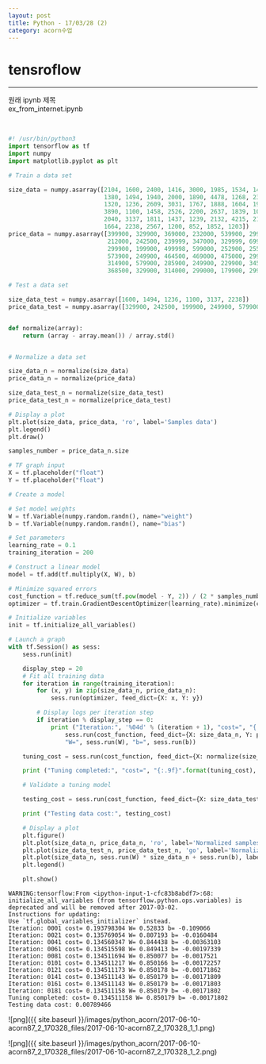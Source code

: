 ```yaml
---
layout: post
title: Python - 17/03/28 (2)
category: acorn수업
---
```


# tensroflow

---

원래 ipynb 제목  
ex_from_internet.ipynb  

<br>

```python
#! /usr/bin/python3
import tensorflow as tf
import numpy
import matplotlib.pyplot as plt

# Train a data set

size_data = numpy.asarray([2104, 1600, 2400, 1416, 3000, 1985, 1534, 1427,
                           1380, 1494, 1940, 2000, 1890, 4478, 1268, 2300,
                           1320, 1236, 2609, 3031, 1767, 1888, 1604, 1962,
                           3890, 1100, 1458, 2526, 2200, 2637, 1839, 1000,
                           2040, 3137, 1811, 1437, 1239, 2132, 4215, 2162,
                           1664, 2238, 2567, 1200, 852, 1852, 1203])
price_data = numpy.asarray([399900, 329900, 369000, 232000, 539900, 299900, 314900, 198999,
                            212000, 242500, 239999, 347000, 329999, 699900, 259900, 449900,
                            299900, 199900, 499998, 599000, 252900, 255000, 242900, 259900,
                            573900, 249900, 464500, 469000, 475000, 299900, 349900, 169900,
                            314900, 579900, 285900, 249900, 229900, 345000, 549000, 287000,
                            368500, 329900, 314000, 299000, 179900, 299900, 239500])

# Test a data set

size_data_test = numpy.asarray([1600, 1494, 1236, 1100, 3137, 2238])
price_data_test = numpy.asarray([329900, 242500, 199900, 249900, 579900, 329900])


def normalize(array):
    return (array - array.mean()) / array.std()


# Normalize a data set

size_data_n = normalize(size_data)
price_data_n = normalize(price_data)

size_data_test_n = normalize(size_data_test)
price_data_test_n = normalize(price_data_test)

# Display a plot
plt.plot(size_data, price_data, 'ro', label='Samples data')
plt.legend()
plt.draw()

samples_number = price_data_n.size

# TF graph input
X = tf.placeholder("float")
Y = tf.placeholder("float")

# Create a model

# Set model weights
W = tf.Variable(numpy.random.randn(), name="weight")
b = tf.Variable(numpy.random.randn(), name="bias")

# Set parameters
learning_rate = 0.1
training_iteration = 200

# Construct a linear model
model = tf.add(tf.multiply(X, W), b)

# Minimize squared errors
cost_function = tf.reduce_sum(tf.pow(model - Y, 2)) / (2 * samples_number)  # L2 loss
optimizer = tf.train.GradientDescentOptimizer(learning_rate).minimize(cost_function)  # Gradient descent

# Initialize variables
init = tf.initialize_all_variables()

# Launch a graph
with tf.Session() as sess:
    sess.run(init)

    display_step = 20
    # Fit all training data
    for iteration in range(training_iteration):
        for (x, y) in zip(size_data_n, price_data_n):
            sess.run(optimizer, feed_dict={X: x, Y: y})

        # Display logs per iteration step
        if iteration % display_step == 0:
            print ("Iteration:", '%04d' % (iteration + 1), "cost=", "{:.9f}".format(
                sess.run(cost_function, feed_dict={X: size_data_n, Y: price_data_n})), \
                "W=", sess.run(W), "b=", sess.run(b))

    tuning_cost = sess.run(cost_function, feed_dict={X: normalize(size_data_n), Y: normalize(price_data_n)})

    print ("Tuning completed:", "cost=", "{:.9f}".format(tuning_cost), "W=", sess.run(W), "b=", sess.run(b))

    # Validate a tuning model

    testing_cost = sess.run(cost_function, feed_dict={X: size_data_test_n, Y: price_data_test_n})

    print ("Testing data cost:", testing_cost)

    # Display a plot
    plt.figure()
    plt.plot(size_data_n, price_data_n, 'ro', label='Normalized samples')
    plt.plot(size_data_test_n, price_data_test_n, 'go', label='Normalized testing samples')
    plt.plot(size_data_n, sess.run(W) * size_data_n + sess.run(b), label='Fitted line')
    plt.legend()

    plt.show()
```

    WARNING:tensorflow:From <ipython-input-1-cfc83b8abdf7>:68: initialize_all_variables (from tensorflow.python.ops.variables) is deprecated and will be removed after 2017-03-02.
    Instructions for updating:
    Use `tf.global_variables_initializer` instead.
    Iteration: 0001 cost= 0.193798304 W= 0.52833 b= -0.109066
    Iteration: 0021 cost= 0.135769054 W= 0.807193 b= -0.0160484
    Iteration: 0041 cost= 0.134560347 W= 0.844438 b= -0.00363103
    Iteration: 0061 cost= 0.134515598 W= 0.849413 b= -0.00197339
    Iteration: 0081 cost= 0.134511694 W= 0.850077 b= -0.0017521
    Iteration: 0101 cost= 0.134511217 W= 0.850166 b= -0.00172257
    Iteration: 0121 cost= 0.134511173 W= 0.850178 b= -0.00171862
    Iteration: 0141 cost= 0.134511143 W= 0.850179 b= -0.00171809
    Iteration: 0161 cost= 0.134511143 W= 0.850179 b= -0.00171803
    Iteration: 0181 cost= 0.134511158 W= 0.850179 b= -0.00171802
    Tuning completed: cost= 0.134511158 W= 0.850179 b= -0.00171802
    Testing data cost: 0.00789466



![png]({{ site.baseurl }}/images/python_acorn/2017-06-10-acorn87_2_170328_files/2017-06-10-acorn87_2_170328_1_1.png)



![png]({{ site.baseurl }}/images/python_acorn/2017-06-10-acorn87_2_170328_files/2017-06-10-acorn87_2_170328_1_2.png)
